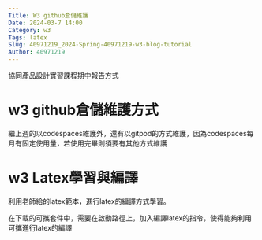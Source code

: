 ```yaml
---
Title: W3 github倉儲維護
Date: 2024-03-7 14:00
Category: w3 
Tags: latex
Slug: 40971219_2024-Spring-40971219-w3-blog-tutorial
Author: 40971219
---
```


協同產品設計實習課程期中報告方式

<!-- PELICAN_END_SUMMARY -->

# w3 github倉儲維護方式
繼上週的以codespaces維護外，還有以gitpod的方式維護，因為codespaces每月有固定使用量，若使用完畢則須要有其他方式維護

# w3 Latex學習與編譯
利用老師給的latex範本，進行latex的編譯方式學習。

在下載的可攜套件中，需要在啟動路徑上，加入編譯latex的指令，使得能夠利用可攜進行latex的編譯
